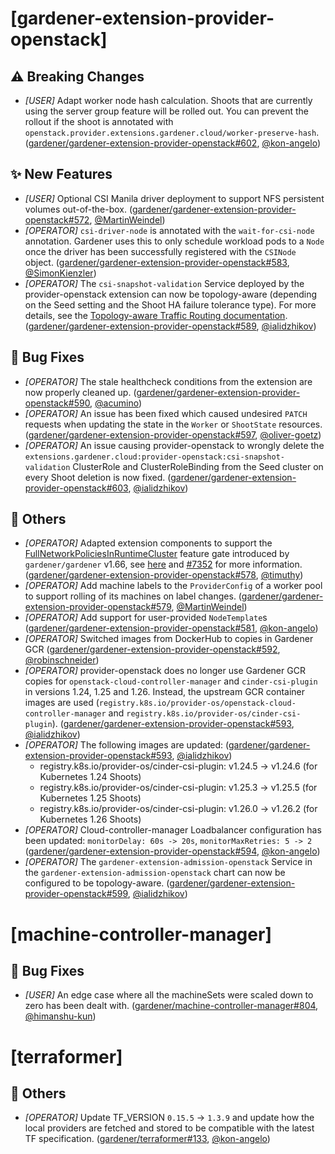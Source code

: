 # [gardener-extension-provider-openstack]
## ⚠️ Breaking Changes
* *[USER]* Adapt worker node hash calculation. Shoots that are currently using the server group feature will be rolled out. You can prevent the rollout if the shoot is annotated with `openstack.provider.extensions.gardener.cloud/worker-preserve-hash`. ([gardener/gardener-extension-provider-openstack#602](https://github.com/gardener/gardener-extension-provider-openstack/pull/602), [@kon-angelo](https://github.com/kon-angelo))
## ✨ New Features
* *[USER]* Optional CSI Manila driver deployment to support NFS persistent volumes out-of-the-box. ([gardener/gardener-extension-provider-openstack#572](https://github.com/gardener/gardener-extension-provider-openstack/pull/572), [@MartinWeindel](https://github.com/MartinWeindel))
* *[OPERATOR]* `csi-driver-node` is annotated with the `wait-for-csi-node` annotation. Gardener uses this to only schedule workload pods to a `Node` once the driver has been successfully registered with the `CSINode` object. ([gardener/gardener-extension-provider-openstack#583](https://github.com/gardener/gardener-extension-provider-openstack/pull/583), [@SimonKienzler](https://github.com/SimonKienzler))
* *[OPERATOR]* The `csi-snapshot-validation` Service deployed by the provider-openstack extension can now be topology-aware (depending on the Seed setting and the Shoot HA failure tolerance type). For more details, see the [Topology-aware Traffic Routing documentation](https://github.com/gardener/gardener/blob/v1.66.0/docs/usage/topology_aware_routing.md). ([gardener/gardener-extension-provider-openstack#589](https://github.com/gardener/gardener-extension-provider-openstack/pull/589), [@ialidzhikov](https://github.com/ialidzhikov))
## 🐛 Bug Fixes
* *[OPERATOR]* The stale healthcheck conditions from the extension are now properly cleaned up. ([gardener/gardener-extension-provider-openstack#590](https://github.com/gardener/gardener-extension-provider-openstack/pull/590), [@acumino](https://github.com/acumino))
* *[OPERATOR]* An issue has been fixed which caused undesired `PATCH` requests when updating the state in the `Worker` or `ShootState` resources. ([gardener/gardener-extension-provider-openstack#597](https://github.com/gardener/gardener-extension-provider-openstack/pull/597), [@oliver-goetz](https://github.com/oliver-goetz))
* *[OPERATOR]* An issue causing provider-openstack to wrongly delete the `extensions.gardener.cloud:provider-openstack:csi-snapshot-validation` ClusterRole and ClusterRoleBinding from the Seed cluster on every Shoot deletion is now fixed. ([gardener/gardener-extension-provider-openstack#603](https://github.com/gardener/gardener-extension-provider-openstack/pull/603), [@ialidzhikov](https://github.com/ialidzhikov))
## 🏃 Others
* *[OPERATOR]* Adapted extension components to support the [FullNetworkPoliciesInRuntimeCluster](https://github.com/gardener/gardener/blob/master/docs/deployment/feature_gates.md#list-of-feature-gates) feature gate introduced by `gardener/gardener` v1.66, see [here](https://github.com/gardener/gardener/blob/master/docs/concepts/resource-manager.md#networkpolicy-controller) and [#7352](https://github.com/gardener/gardener/pull/7589) for more information. ([gardener/gardener-extension-provider-openstack#578](https://github.com/gardener/gardener-extension-provider-openstack/pull/578), [@timuthy](https://github.com/timuthy))
* *[OPERATOR]* Add machine labels to the `ProviderConfig` of a worker pool to support rolling of its machines on label changes. ([gardener/gardener-extension-provider-openstack#579](https://github.com/gardener/gardener-extension-provider-openstack/pull/579), [@MartinWeindel](https://github.com/MartinWeindel))
* *[OPERATOR]* Add support for user-provided `NodeTemplate`s ([gardener/gardener-extension-provider-openstack#581](https://github.com/gardener/gardener-extension-provider-openstack/pull/581), [@kon-angelo](https://github.com/kon-angelo))
* *[OPERATOR]* Switched images from DockerHub to copies in Gardener GCR ([gardener/gardener-extension-provider-openstack#592](https://github.com/gardener/gardener-extension-provider-openstack/pull/592), [@robinschneider](https://github.com/robinschneider))
* *[OPERATOR]* provider-openstack does no longer use Gardener GCR copies for `openstack-cloud-controller-manager` and `cinder-csi-plugin` in versions 1.24, 1.25 and 1.26. Instead, the upstream GCR container images are used (`registry.k8s.io/provider-os/openstack-cloud-controller-manager` and `registry.k8s.io/provider-os/cinder-csi-plugin`). ([gardener/gardener-extension-provider-openstack#593](https://github.com/gardener/gardener-extension-provider-openstack/pull/593), [@ialidzhikov](https://github.com/ialidzhikov))
* *[OPERATOR]* The following images are updated: ([gardener/gardener-extension-provider-openstack#593](https://github.com/gardener/gardener-extension-provider-openstack/pull/593), [@ialidzhikov](https://github.com/ialidzhikov))
  * registry.k8s.io/provider-os/cinder-csi-plugin: v1.24.5 -> v1.24.6 (for Kubernetes 1.24 Shoots)
  * registry.k8s.io/provider-os/cinder-csi-plugin: v1.25.3 -> v1.25.5 (for Kubernetes 1.25 Shoots)
  * registry.k8s.io/provider-os/cinder-csi-plugin: v1.26.0 -> v1.26.2 (for Kubernetes 1.26 Shoots)
* *[OPERATOR]* Cloud-controller-manager Loadbalancer configuration has been updated: `monitorDelay: 60s -> 20s`, `monitorMaxRetries: 5 -> 2` ([gardener/gardener-extension-provider-openstack#594](https://github.com/gardener/gardener-extension-provider-openstack/pull/594), [@kon-angelo](https://github.com/kon-angelo))
* *[OPERATOR]* The `gardener-extension-admission-openstack` Service in the `gardener-extension-admission-openstack` chart can now be configured to be topology-aware. ([gardener/gardener-extension-provider-openstack#599](https://github.com/gardener/gardener-extension-provider-openstack/pull/599), [@ialidzhikov](https://github.com/ialidzhikov))
# [machine-controller-manager]
## 🐛 Bug Fixes
* *[USER]* An edge case where all the machineSets were scaled down to zero has been dealt with. ([gardener/machine-controller-manager#804](https://github.com/gardener/machine-controller-manager/pull/804), [@himanshu-kun](https://github.com/himanshu-kun))
# [terraformer]
## 🏃 Others
* *[OPERATOR]* Update TF_VERSION `0.15.5` -> `1.3.9` and update how the local providers are fetched and stored to be compatible with the latest TF specification. ([gardener/terraformer#133](https://github.com/gardener/terraformer/pull/133), [@kon-angelo](https://github.com/kon-angelo))